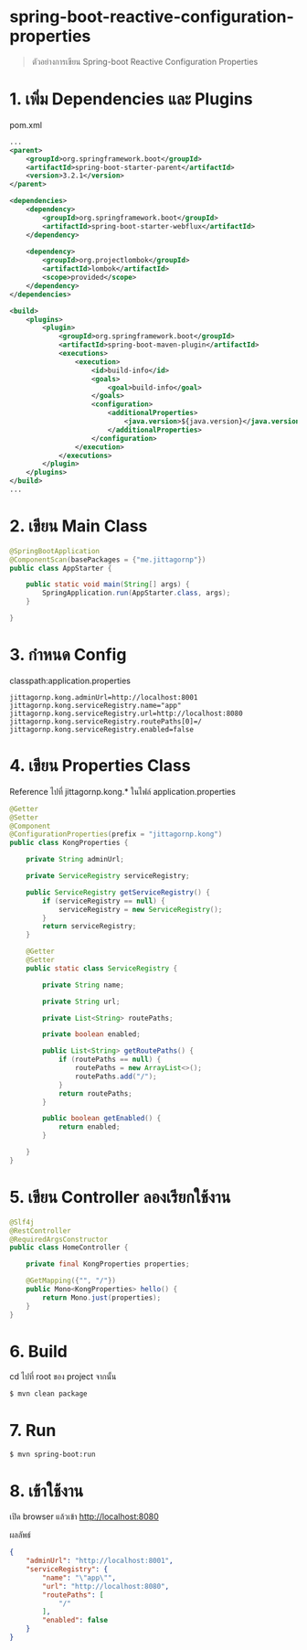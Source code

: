 # spring-boot-reactive-configuration-properties

> ตัวอย่างการเขียน Spring-boot Reactive Configuration Properties

# 1. เพิ่ม Dependencies และ Plugins

pom.xml 
``` xml
...
<parent>
    <groupId>org.springframework.boot</groupId>
    <artifactId>spring-boot-starter-parent</artifactId>
    <version>3.2.1</version>
</parent>

<dependencies>
    <dependency>
        <groupId>org.springframework.boot</groupId>
        <artifactId>spring-boot-starter-webflux</artifactId>
    </dependency>
    
    <dependency>
        <groupId>org.projectlombok</groupId>
        <artifactId>lombok</artifactId>
        <scope>provided</scope>
    </dependency>
</dependencies>

<build>
    <plugins>
        <plugin>
            <groupId>org.springframework.boot</groupId>
            <artifactId>spring-boot-maven-plugin</artifactId>
            <executions>        
                <execution>            
                    <id>build-info</id>            
                    <goals>                
                        <goal>build-info</goal>            
                    </goals>        
                    <configuration>                
                        <additionalProperties>                    
                            <java.version>${java.version}</java.version>                                   
                        </additionalProperties>            
                    </configuration>        
                </execution>    
            </executions>
        </plugin>
    </plugins>
</build>
...
```

# 2. เขียน Main Class 

``` java
@SpringBootApplication
@ComponentScan(basePackages = {"me.jittagornp"})
public class AppStarter {

    public static void main(String[] args) {
        SpringApplication.run(AppStarter.class, args);
    }

}
```

# 3. กำหนด Config 
classpath:application.properties 
``` properties
jittagornp.kong.adminUrl=http://localhost:8001
jittagornp.kong.serviceRegistry.name="app"
jittagornp.kong.serviceRegistry.url=http://localhost:8080
jittagornp.kong.serviceRegistry.routePaths[0]=/
jittagornp.kong.serviceRegistry.enabled=false
```

# 4. เขียน Properties Class  
Reference ไปที่ jittagornp.kong.* ในไฟล์ application.properties 
```java
@Getter
@Setter
@Component
@ConfigurationProperties(prefix = "jittagornp.kong")
public class KongProperties {

    private String adminUrl;

    private ServiceRegistry serviceRegistry;

    public ServiceRegistry getServiceRegistry() {
        if (serviceRegistry == null) {
            serviceRegistry = new ServiceRegistry();
        }
        return serviceRegistry;
    }

    @Getter
    @Setter
    public static class ServiceRegistry {

        private String name;

        private String url;

        private List<String> routePaths;

        private boolean enabled;

        public List<String> getRoutePaths() {
            if (routePaths == null) {
                routePaths = new ArrayList<>();
                routePaths.add("/");
            }
            return routePaths;
        }

        public boolean getEnabled() {
            return enabled;
        }

    }
}
```

# 5. เขียน Controller ลองเรียกใช้งาน
```java
@Slf4j
@RestController
@RequiredArgsConstructor
public class HomeController {

    private final KongProperties properties;

    @GetMapping({"", "/"})
    public Mono<KongProperties> hello() {
        return Mono.just(properties);
    }
}
```

# 6. Build
cd ไปที่ root ของ project จากนั้น  
``` shell 
$ mvn clean package
```

# 7. Run 
``` shell 
$ mvn spring-boot:run
```

# 8. เข้าใช้งาน

เปิด browser แล้วเข้า [http://localhost:8080](http://localhost:8080)  
  
ผลลัพธ์
```json
{
    "adminUrl": "http://localhost:8001",
    "serviceRegistry": {
        "name": "\"app\"",
        "url": "http://localhost:8080",
        "routePaths": [
            "/"
        ],
        "enabled": false
    }
}
```
